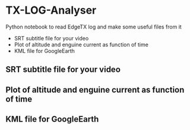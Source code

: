 # TX-LOG-Analyser
Python notebook to read EdgeTX log and make some useful files from it

- SRT subtitle file for your video
- Plot of altitude and enguine current as function of time
- KML file for GoogleEarth

## SRT subtitle file for your video

## Plot of altitude and enguine current as function of time

## KML file for GoogleEarth

